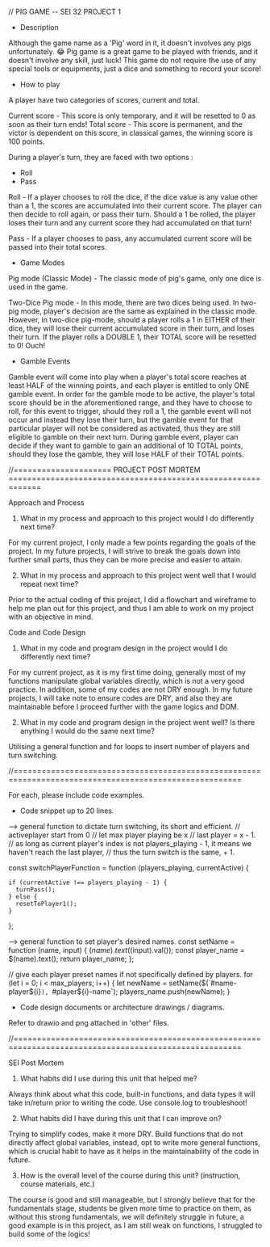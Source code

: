 // PIG GAME -- SEI 32 PROJECT 1

- Description

Although the game name as a 'Pig' word in it, it doesn't involves any pigs unfortunately. 😂
Pig game is a great game to be played with friends, and it doesn't involve any skill, just luck!
This game do not require the use of any special tools or equipments, just a dice and something
to record your score!

- How to play

A player have two categories of scores, current and total.

Current score - This score is only temporary, and it will be resetted to 0 as soon as their turn ends!
Total score - This score is permanent, and the victor is dependent on this score, in classical games, the
winning score is 100 points.

During a player's turn, they are faced with two options :

- Roll
- Pass

Roll - If a player chooses to roll the dice, if the dice value is any value other than a 1, the scores are
accumulated into their current score. The player can then decide to roll again, or pass their turn.
Should a 1 be rolled, the player loses their turn and any current score they had accumulated on that turn!

Pass - If a player chooses to pass, any accumulated current score will be passed into their total scores.

- Game Modes

Pig mode (Classic Mode) - The classic mode of pig's game, only one dice is used in the game.

Two-Dice Pig mode - In this mode, there are two dices being used. In two-pig mode, player's decision are the same as
explained in the classic mode.
However, in two-dice pig-mode, should a player rolls a 1 in EITHER of their dice, they will lose their
current accumulated score in their turn, and loses their turn.
If the player rolls a DOUBLE 1, their TOTAL score will be resetted to 0! Ouch!

- Gamble Events

Gamble event will come into play when a player's total score reaches at least HALF of the winning points, and each
player is entitled to only ONE gamble event.
In order for the gamble mode to be active, the player's total score should be in the aforementioned range, and they
have to choose to roll, for this event to trigger, should they roll a 1, the gamble event will not occur and instead
they lose their turn, but the gamble event for that particular player will not be considered as activated, thus they
are still eligible to gamble on their next turn.
During gamble event, player can decide if they want to gamble to gain an additional of 10 TOTAL points, should they
lose the gamble, they will lose HALF of their TOTAL points.

//===================== PROJECT POST MORTEM =============================================================

Approach and Process

1. What in my process and approach to this project would I do differently next time?

For my current project, I only made a few points regarding the goals of the project. In my future projects,
I will strive to break the goals down into further small parts, thus they can be more precise and easier to attain.

2. What in my process and approach to this project went well that I would repeat next time?

Prior to the actual coding of this project, I did a flowchart and wireframe to help me plan out for this project,
and thus I am able to work on my project with an objective in mind.

Code and Code Design

1. What in my code and program design in the project would I do differently next time?

For my current project, as it is my first time doing, generally most of my functions manipulate global variables
directly, which is not a very good practice. In addition, some of my codes are not DRY enough.
In my future projects, I will take note to ensure codes are DRY, and also they are maintainable before I proceed
further with the game logics and DOM.

2. What in my code and program design in the project went well? Is there anything I would do the same next time?

Utilising a general function and for loops to insert number of players and turn switching.

//=======================================================================================================

For each, please include code examples.

- Code snippet up to 20 lines.

--> general function to dictate turn switching, its short and efficient.
// activeplayer start from 0
// let max player playing be x
// last player = x - 1.
// as long as current player's index is not players_playing - 1, it means we haven't reach the last player,
// thus the turn switch is the same, + 1.

const switchPlayerFunction = function (players_playing, currentActive) {

    if (currentActive !== players_playing - 1) {
      turnPass();
    } else {
      resetToPlayer1();
    }

};

--> general function to set player's desired names.
const setName = function (name, input) {
$(name).text($(input).val());
const player_name = $(name).text();
return player_name;
};

// give each player preset names if not specifically defined by players.
for (let i = 0; i < max_players; i++) {
let newName = setName($(`#name-player${i}`), `#player${i}-name`);
players_name.push(newName);
}

- Code design documents or architecture drawings / diagrams.

Refer to drawio and png attached in 'other' files.

//=======================================================================================================

SEI Post Mortem

1. What habits did I use during this unit that helped me?

Always think about what this code, built-in functions, and data types it will take in/return prior
to writing the code.
Use console.log to troubleshoot!

2. What habits did I have during this unit that I can improve on?

Trying to simplify codes, make it more DRY. Build functions that do not directly affect global variables,
instead, opt to write more general functions, which is crucial habit to have as it helps in the maintainability
of the code in future.

3. How is the overall level of the course during this unit? (instruction, course materials, etc.)

The course is good and still manageable, but I strongly believe that for the fundamentals stage, students be given
more time to practice on them, as without this strong fundamentals, we will definitely struggle in future, a good
example is in this project, as I am still weak on functions, I struggled to build some of the logics!
